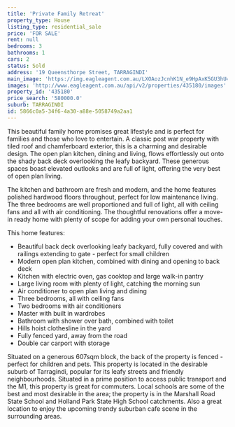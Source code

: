 ```yaml
---
title: 'Private Family Retreat'
property_type: House
listing_type: residential_sale
price: 'FOR SALE'
rent: null
bedrooms: 3
bathrooms: 1
cars: 2
status: Sold
address: '19 Queensthorpe Street, TARRAGINDI'
main_image: 'https://img.eagleagent.com.au/LXOAozJcnhK1N_e9HpAxK5GU3hU=/1280x854/smart/https://s3-us-west-2.amazonaws.com/eagleagent-orig/images/6821394/126030426-image-M.jpg'
images: 'http://www.eagleagent.com.au/api/v2/properties/435180/images'
property_id: '435180'
price_search: '580000.0'
suburb: TARRAGINDI
id: 5866c0a5-34f6-4a30-a88e-5058749a2aa1
---
```

This beautiful family home promises great lifestyle and is perfect for families and those who love to entertain. A classic post war property with tiled roof and chamferboard exterior, this is a charming and desirable design. The open plan kitchen, dining and living, flows effortlessly out onto the shady back deck overlooking the leafy backyard. These generous spaces boast elevated outlooks and are full of light, offering the very best of open plan living.

The kitchen and bathroom are fresh and modern, and the home features polished hardwood floors throughout, perfect for low maintenance living. The three bedrooms are well proportioned and full of light, all with ceiling fans and all with air conditioning. The thoughtful renovations offer a move-in ready home with plenty of scope for adding your own personal touches.

This home features:

*  Beautiful back deck overlooking leafy backyard, fully covered and with railings extending to gate - perfect for small children
*  Modern open plan kitchen, combined with dining and opening to back deck
*  Kitchen with electric oven, gas cooktop and large walk-in pantry
*  Large living room with plenty of light, catching the morning sun
*  Air conditioner to open plan living and dining
*  Three bedrooms, all with ceiling fans
*  Two bedrooms with air conditioners
*  Master with built in wardrobes
*  Bathroom with shower over bath, combined with toilet
*  Hills hoist clothesline in the yard
*  Fully fenced yard, away from the road
*  Double car carport with storage

Situated on a generous 607sqm block, the back of the property is fenced - perfect for children and pets. This property is located in the desirable suburb of Tarragindi, popular for its leafy streets and friendly neighbourhoods. Situated in a prime position to access public transport and the M1, this property is great for commuters. Local schools are some of the best and most desirable in the area; the property is in the Marshall Road State School and Holland Park State High School catchments. Also a great location to enjoy the upcoming trendy suburban cafe scene in the surrounding areas.